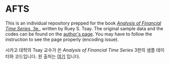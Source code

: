 # AFTS

This is an individual repository prepped for the book [*Analysis of Financial Time Series*, 3e.](https://www.amazon.com/Analysis-Financial-Time-Ruey-Tsay/dp/0470414359), written by Ruey S. Tsay. The original sample data and the codes can be found on the [author's page](http://faculty.chicagobooth.edu/ruey.tsay/teaching/). You may have to follow the instruction to see the page properly (encoding issue).

시카고 대학의 Tsay 교수가 쓴 *Analysis of Financial Time Series* 3판의 샘플 데이터와 코드입니다. 원 출처는 [여기](http://faculty.chicagobooth.edu/ruey.tsay/teaching/) 입니다. 
